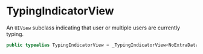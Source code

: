 # TypingIndicatorView

An `UIView` subclass indicating that user or multiple users are currently typing.

``` swift
public typealias TypingIndicatorView = _TypingIndicatorView<NoExtraData>
```
